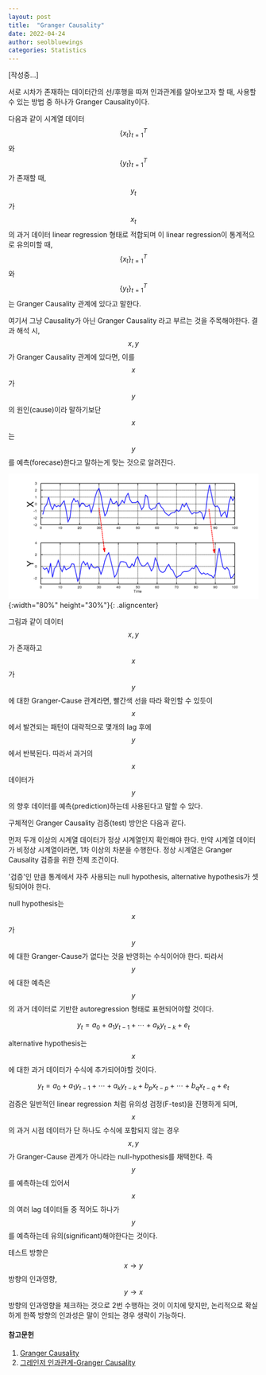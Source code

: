 ```yaml
---
layout: post
title:  "Granger Causality"
date: 2022-04-24
author: seolbluewings
categories: Statistics
---
```


[작성중...]

서로 시차가 존재하는 데이터간의 선/후행을 따져 인과관계를 알아보고자 할 때, 사용할 수 있는 방법 중 하나가 Granger Causality이다.

다음과 같이 시계열 데이터 $$\{x_{t}\}_{t=1}^{T}$$와 $$\{y_{t}\}^{T}_{t=1}$$ 가 존재할 때, $$y_{t}$$가 $$x_{t}$$의 과거 데이터 linear regression 형태로 적합되며 이 linear regression이 통계적으로 유의미할 때, $$\{x_{t}\}_{t=1}^{T}$$와 $$\{y_{t}\}^{T}_{t=1}$$는 Granger Causality 관계에 있다고 말한다.


여기서 그냥 Causality가 아닌 Granger Causality 라고 부르는 것을 주목해야한다. 결과 해석 시, $$x,y$$가 Granger Causality 관계에 있다면, 이를 $$x$$가 $$y$$의 원인(cause)이라 말하기보단 $$x$$는 $$y$$를 예측(forecase)한다고 말하는게 맞는 것으로 알려진다.

![Granger](https://github.com/seolbluewings/seolbluewings.github.io/blob/master/assets/Granger_Causality.png?raw=true){:width="80%" height="30%"}{: .aligncenter}

그림과 같이 데이터 $$x,y$$가 존재하고 $$x$$가 $$y$$에 대한 Granger-Cause 관계라면, 빨간색 선을 따라 확인할 수 있듯이 $$x$$에서 발견되는 패턴이 대략적으로 몇개의 lag 후에 $$y$$에서 반복된다. 따라서 과거의 $$x$$ 데이터가 $$y$$의 향후 데이터를 예측(prediction)하는데 사용된다고 말할 수 있다.

구체적인 Granger Causality 검증(test) 방안은 다음과 같다.

먼저 두개 이상의 시계열 데이터가 정상 시계열인지 확인해야 한다. 만약 시계열 데이터가 비정상 시계열이라면, 1차 이상의 차분을 수행한다. 정상 시계열은 Granger Causality 검증을 위한 전제 조건이다. 

'검증'인 만큼 통계에서 자주 사용되는 null hypothesis, alternative hypothesis가 셋팅되어야 한다.

null hypothesis는 $$x$$가 $$y$$에 대한 Granger-Cause가 없다는 것을 반영하는 수식이어야 한다. 따라서 $$y$$에 대한 예측은 $$y$$의 과거 데이터로 기반한 autoregression 형태로 표현되어야할 것이다.

$$ y_{t} = a_{0}+a_{1}y_{t-1}+\cdots+a_{k}y_{t-k} + e_{t} $$

alternative hypothesis는 $$x$$에 대한 과거 데이터가 수식에 추가되어야할 것이다.

$$ y_{t} = a_{0}+a_{1}y_{t-1}+\cdots+a_{k}y_{t-k} + b_{p}x_{t-p} + \cdots +b_{q}x_{t-q} + e_{t}  $$

검증은 일반적인 linear regression 처럼 유의성 검정(F-test)을 진행하게 되며, $$x$$의 과거 시점 데이터가 단 하나도 수식에 포함되지 않는 경우 $$x,y$$가 Granger-Cause 관계가 아니라는 null-hypothesis를 채택한다. 즉 $$y$$를 예측하는데 있어서 $$x$$의 여러 lag 데이터들 중 적어도 하나가 $$y$$를 예측하는데 유의(significant)해야한다는 것이다.

테스트 방향은 $$x \to y$$ 방향의 인과영향, $$y \to x$$ 방향의 인과영향을 체크하는 것으로 2번 수행하는 것이 이치에 맞지만, 논리적으로 확실하게 한쪽 방향의 인과성은 말이 안되는 경우 생략이 가능하다.
 
#### 참고문헌

1. [Granger Causality](https://en.wikipedia.org/wiki/Granger_causality)
2. [그레인저 인과관계-Granger Causality](https://intothedata.com/02.scholar_category/timeseries_analysis/granger_causality/)